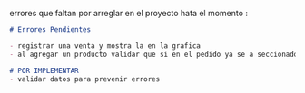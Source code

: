 errores que faltan por arreglar en el proyecto hata el momento :

```markdown
# Errores Pendientes

- registrar una venta y mostra la en la grafica
- al agregar un producto validar que si en el pedido ya se a seccionado un cliente 

# POR IMPLEMENTAR
- validar datos para prevenir errores 
```
